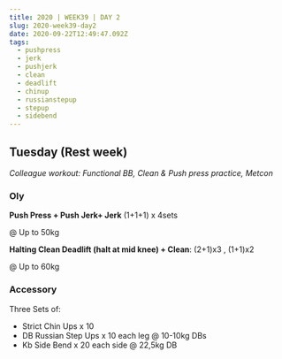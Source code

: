 ```yaml
---
title: 2020 | WEEK39 | DAY 2
slug: 2020-week39-day2
date: 2020-09-22T12:49:47.092Z
tags:
  - pushpress
  - jerk
  - pushjerk
  - clean
  - deadlift
  - chinup
  - russianstepup
  - stepup
  - sidebend
---
```

## Tuesday (Rest week)

*Colleague workout: Functional BB, Clean & Push press practice, Metcon*

### Oly

**Push Press + Push Jerk+ Jerk** (1+1+1) x 4sets

@ Up to 50kg

**Halting Clean Deadlift (halt at mid knee) + Clean**: (2+1)x3 , (1+1)x2

@ Up to 60kg

### Accessory

Three Sets of:

* Strict Chin Ups x 10
* DB Russian Step Ups x 10 each leg @ 10-10kg DBs
* Kb Side Bend x 20 each side @ 22,5kg DB
